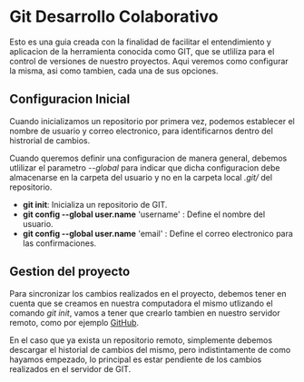 # Git Desarrollo Colaborativo

Esto es una guia creada con la finalidad de facilitar el entendimiento y aplicacion de la herramienta conocida como GIT, que se utliliza para el control de versiones de nuestro proyectos. Aqui veremos como configurar la misma, asi como tambien, cada una de sus opciones.

## Configuracion Inicial

Cuando inicializamos un repositorio por primera vez, podemos establecer el nombre de usuario y correo electronico, para identificarnos dentro del histrorial de cambios. 

Cuando queremos definir una configuracion de manera general, debemos utlilizar el parametro *--global* para indicar que dicha configuracion debe almacenarse en la carpeta del usuario y no en la carpeta local *.git/* del repositorio.

* **git init**: Inicializa un repositorio de GIT.
* **git config --global user.name** 'username' : Define el nombre del usuario.
* **git config --global user.name** 'email' : Define el correo electronico para las confirmaciones.


## Gestion del proyecto

Para sincronizar los cambios realizados en el proyecto, debemos tener en cuenta que se creamos en nuestra computadora el mismo utlizando el comando *git init*, vamos a tener que crearlo tambien en nuestro servidor remoto, como por ejemplo [GitHub](http://github.com).

En el caso que ya exista un repositorio remoto, simplemente debemos descargar el historial de cambios del mismo, pero indistintamente de como hayamos empezado, lo principal es estar pendiente de los cambios realizados en el servidor de GIT.

